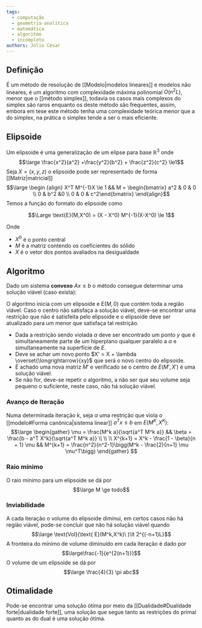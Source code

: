 ```yaml
---
tags:
  - computação
  - geometria-analitica
  - matemática
  - algoritmo
  - incompleto
authors: Júlio César
---
```

## Definição

É um método de resolução de [[Modelo|modelos lineares]] e modelos não lineares, é um algoritmo com complexidade máxima polinomial $O(n^2L)$, menor que o [[método simplex]], todavia os casos mais complexos do simplex são raros enquanto os deste método são frequentes, assim, embora em tese este método tenha uma complexidade teórica menor que a do simplex, na prática o simplex tende a ser o mais eficiente.

## Elipsoide

Um elipsoide é uma generalização de um elipse para base $\mathbb{R}^3$ onde
$$\large \frac{x^2}{a^2} +\frac{y^2}{b^2} + \frac{z^2}{c^2}  \le1$$
Seja $X = (x,y,z)$ o elipsoide pode ser representado de forma [[Matriz|matricial]]
$$\large \begin {align}
X^T M^{-1}X \le 1 && M =
\begin{bmatrix} a^2 & 0 & 0 \\ 0 & b^2 &0 \\ 0 & 0 & c^2\end{bmatrix}
\end{align}$$
Temos a função do formato do elipsoide como

$$\Large \text{E}(M,X^0) = (X - X^0) M^{-1}(X-X^0) \le 1$$

Onde
- $X^0$ é o ponto central
- $M$ é a matriz contendo os coeficientes do sólido
- $X$ é o vetor dos pontos avaliados na desigualdade

## Algoritmo

Dado um sistema **convexo** $Ax \le b$ o método consegue determinar uma solução viável (caso exista):

O algoritmo inicia com um elipsoide e $\text{E}(M,0)$ que contém toda a região viável. Caso o centro não satisfaça a solução viável, deve-se encontrar uma restrição que não é satisfeita pelo elipsoide e o elipsoide deve ser atualizado para um menor que satisfaça tal restrição.

- Dada a restrição sendo violada $\alpha$ deve ser encontrado um ponto $y$ que é simultaneamente parte de um hiperplano qualquer paralelo a $\alpha$ e simultaneamente na superfície de $E$.
- Deve se achar um novo ponto $X' = X + \lambda \overset{\longrightarrow}{xy}$ que será o novo centro do elipsoide.
- É achado uma nova matriz $M'$ e verificado se o centro de $E(M',X')$ é uma solução viável.
- Se não for, deve-se repetir o algoritmo, a não ser que seu volume seja pequeno o suficiente, neste caso, não há solução viável.

### Avanço de Iteração
Numa determinada iteração $k$, seja $\alpha$ uma restrição que viola o [[modelo#Forma canônica|sistema linear]] $a^T x \le b$ em $E(M^K,X^K)$:
$$\large \begin{gather}
\mu = \frac{M^k a}{\sqrt{a^T M^k a}} && \beta = \frac{b - a^T X^k}{\sqrt{a^T M^k a}} \\ \\ \\
X^{k+1} = X^k - \frac{1 - \beta}{n + 1} \mu && M^{k+1} = \frac{n^2}{n^2-1}\bigg(M^k - \frac{2}{n+1} \mu \mu^T\bigg)
\end{gather}
$$
### Raio mínimo
O raio mínimo para um elipsoide se dá por 
$$\large M \ge todo$$

### Inviabilidade
A cada iteração o volume do elipsoide diminui, em certos casos não há região viável, pode-se concluir que não há solução viável quando
$$\large \text{Vol}(\text{ E}(M^k,X^k)\ )\lt 2^{(-n+1)L}$$
A fronteira do mínimo de volume diminuído em cada iteração é dado por
$$\large\frac{-1}{e^{2(n+1)}}$$
O volume de um elipsoide se dá por 
$$\large \frac{4}{3} \pi abc$$
## Otimalidade

Pode-se encontrar uma solução ótima por meio da [[Dualidade#Dualidade forte|dualidade forte]], uma solução que segue tanto as restrições do primal quanto as do dual é uma solução ótima.